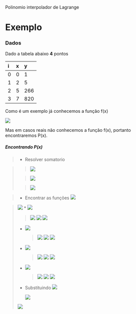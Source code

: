 Polinomio interpolador de Lagrange
# Exemplo
### Dados
Dado a tabela abaixo **4** pontos

| i | x | y |
| :---- | :---- | :---- |
| 0 | 0 | 1 |
| 1 | 2 | 5 |
| 2 | 5 | 266 |
| 3 | 7 | 820 |

Como é um exemplo já conhecemos a função f(x)

<img src="https://latex.codecogs.com/svg.latex?\Large&space;f(x)=3x^3-4x^2-2x+1"/>

Mas em casos reais não conhecemos a função f(x), portanto encontraremos P(x).

##### Encontrando P(x)
> * Resolver somatorio 

> > <img src="https://latex.codecogs.com/svg.latex?\Large&space;P(x)=\sum_{i=0}^{n-1}f(x_i)\ast%20L_i(x)"/>
> 
> > <img src="https://latex.codecogs.com/svg.latex?\Large&space;P(x)=f(x_0)\ast%20L_0(x)+f(x_1)\ast%20L_1(x)+f(x_2)\ast%20L_2(x)+f(x_3)\ast%20L_3(x)"/>
> 
> > <img src="https://latex.codecogs.com/svg.latex?\Large&space;P(x)=1\ast%20L_0(x)+5\ast%20L_1(x)+266\ast%20L_2(x)+820\ast%20L_3(x)"/>

> * Encontrar as funções  <img alight ="center" src="https://latex.codecogs.com/svg.latex?\Large&space;L_i(x)"/>

>    <img src="https://latex.codecogs.com/svg.latex?\Large&space;L_i(x)=\prod_{j=0,j\neq%20i}^{n-1}\left(\frac{x-x_j}{x_i-x_j}\right)">
>   * <img alight ="center" src="https://latex.codecogs.com/svg.latex?\Large&space;L_0(x)"/>
> 
>    >    <img src="https://latex.codecogs.com/svg.latex?\Large&space;=\frac{(x-x_1)(x-x_2)(x-x_3)}{(x_0-x_1)(x_0-x_2)(x_0-x_3)}">  
>    >   
>    >    <img src="https://latex.codecogs.com/svg.latex?\Large&space;=\frac{(x-2)(x-5)(x-7)}{(0-2)(0-5)(0-7)}">
>    >    
>    >    <img src="https://latex.codecogs.com/svg.latex?\Large&space;=\frac{x^3-14x^2+59x-70}{-70}">
> 
>   * <img src="https://latex.codecogs.com/svg.latex?\Large&space;L_1(x)"/>
> 
>     >    <img src="https://latex.codecogs.com/svg.latex?\Large&space;=\frac{(x-x_0)(x-x_2)(x-x_3)}{(x_1-x_0)(x_1-x_2)(x_1-x_3)}">  
>     >    
>     >    <img src="https://latex.codecogs.com/svg.latex?\Large&space;=\frac{(x-0)(x-5)(x-7)}{(2-0)(2-5)(2-7)}">
>     >    
>     >    <img src="https://latex.codecogs.com/svg.latex?\Large&space;=\frac{x^3-12x^2+35x}{30}">
> 
>   * <img alight ="center" src="https://latex.codecogs.com/svg.latex?\Large&space;L_2(x)"/>
> 
>     >    <img src="https://latex.codecogs.com/svg.latex?\Large&space;=\frac{(x-x_0)(x-x_1)(x-x_3)}{(x_2-x_0)(x_2-x_1)(x_2-x_3)}">  
>     >    
>     >    <img src="https://latex.codecogs.com/svg.latex?\Large&space;=\frac{(x-0)(x-2)(x-7)}{(5-0)(5-2)(5-7)}">
>     >    
>     >    <img src="https://latex.codecogs.com/svg.latex?\Large&space;=\frac{x^3-9x^2+15x}{-30}">
> 
>   * <img alight ="center" src="https://latex.codecogs.com/svg.latex?\Large&space;L_3(x)"/>
> 
>     >    <img src="https://latex.codecogs.com/svg.latex?\Large&space;=\frac{(x-x_0)(x-x_1)(x-x_2)}{(x_3-x_0)(x_3-x_1)(x_3-x_2)}">  
>     >    
>     >    <img src="https://latex.codecogs.com/svg.latex?\Large&space;=\frac{(x-0)(x-2)(x-5)}{(7-0)(7-2)(7-5)}">
>     >    
>     >    <img src="https://latex.codecogs.com/svg.latex?\Large&space;=\frac{x^3-7x^2+10x}{70}">
> 
> * Substituindo <img src="https://latex.codecogs.com/svg.latex?\Large&space;L_i(x)"/>
> 
>    <img src="https://latex.codecogs.com/svg.latex?P(x)=1\ast\frac{x^3-14x^2+59x-70}{-70}+5\ast\frac{x^3-12x^2+35x}{30}+266\ast\frac{x^3-9x^2+15x}{-30}+820\ast\frac{x^3-7x^2+10x}{70}"/>
> 
>  <img src="https://latex.codecogs.com/svg.latex?\Large&space;P(x)=3x^3-4x^2-2x+1"/>
